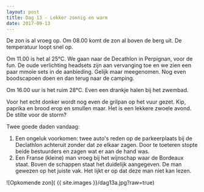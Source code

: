 ```yaml
---
layout: post
title: Dag 13 - Lekker zonnig en warm
date: 2017-09-13
---
```


De zon is al vroeg op. Om 08.00 komt de zon al boven de berg uit. De temperatuur loopt snel op.<br>

Om 11.00 is het al 25°C. We gaan naar de Decathlon in Perpignan, voor de fun. De oude verlichting headsets zijn aan vervanging toe en we zien een paar mmoie sets in de aanbieding. Gelijk maar meegenomen. Nog even boodscapoen doen en dan terug naar de camping.<br>

Om 16.00 uur is het ruim 28°C. Even een drankje halen bij het zwembad.<br>

Voor het echt donker wordt nog even de grilpan op het vuur gezet. Kip, paprika en brood erop en smullen maar. Het is een lekkere zwoele avond.<br>
De stilte voor de storm?<br>

Twee goede daden vandaag:<br>
1. Een ongeluk voorkomen: twee auto's reden op de parkeerplaats bij de Declathlon achteruit zonder dat ze elkaar zagen. Door te toeteren stopte beide bestuurders en zagen wat er aan de hand was.<br>
2. Een Franse (kleine) man vroeg bij het wijnschap waar de Bordeaux staat. Boven de schappen staat het duidelijk aangegeven. De man gewezen op het juiste vak. Het lijkt er op dat deze man niet kan lezen.<br>


![Opkomende zon]( {{ site.images }}/dag13a.jpg?raw=true)
